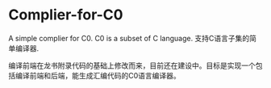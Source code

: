 # Complier-for-C0
A simple complier for C0. C0 is a subset of C language. 支持C语言子集的简单编译器.

编译前端在龙书附录代码的基础上修改而来，目前还在建设中。目标是实现一个包括编译前端和后端，能生成汇编代码的C0语言编译器。
